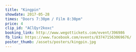 ```yaml
---
title: "Kingpin"
showdate: 2017-05-28
times: "Doors 7:30pm / Film 8:30pm"
price: 4
clip_id: "AClQyr2koxc"
booking_link: http://www.wegottickets.com/event/396986
fb_link: https://www.facebook.com/events/837471563069676/
poster_thumb: /assets/posters/kingpin.jpg
---
```

